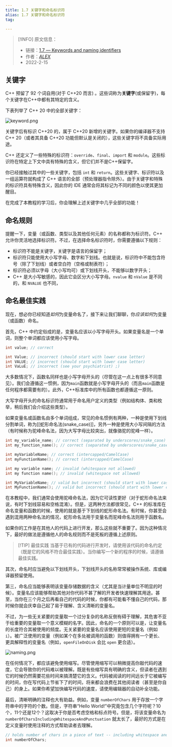 ```yaml
---
title: 1.7 关键字和命名标识符
alias: 1.7 关键字和命名标识符
tag:

---
```



> [!INFO] 原文信息：
> - 链接：[1.7 — Keywords and naming identifiers](https://www.learncpp.com/cpp-tutorial/keywords-and-naming-identifiers/)
> - 作者：[_ALEX_](https://www.learncpp.com/author/Alex/ "View all posts by Alex")  
> - 2022-2-15



## 关键字

C++ 预留了 92 个词自用(对于 C++20 而言) 。这些词称为**关键字**(或保留字)，每个关键字在C++中都有其特定的含义。 

下表列举了 C++ 20 中的全部关键字：

![keyword.png](keyword.png)

关键字后有标识 C++20 的，属于 C++20 新增的关键字。如果你的编译器不支持 C++ 20（或者其具备 C++20 功能但默认是关闭的），这些关键字将不具备实际用途。

C++ 还定义了一些特殊的标识符：`override`、`final`、`import` 和 `module`。这些标识符在特定上下文中具有特殊的含义，但它们并不是C++保留字。

你已经接触过其中的一些关键字，包括 `int` 和 `return`。这些关键字、标识符以及一组运算符就构成了 C++ 语言的全部（预处理器指令除外）。由于关键字和特殊的标识符具有特殊含义，因此你的 IDE 通常会将其标记为不同的颜色以使其更加醒目。

在完成了本教程的学习后，你会理解上述关键字中几乎全部的功能！

## 命名规则

提醒一下，变量（或函数、类型以及其他任何元素）的名称都称为标识符。C++ 允许你灵活地选择标识符。不过，在选择命名标识符时，你需要遵循以下规则：

- 标识符不能是关键字，关键字是语言的保留字；
- 标识符只能使用大小写字母、数字和下划线。也就是说，标识符中不能包含符号（除了下划线）或者空白符（空格或制表符）；
- 标识符必须以字母（大小写均可）或下划线开头，不能够以数字开头；
- C++ 是大小写敏感的，因此它会区分大小写字母。`nvalue` 和 `nValue` 是不同的，和 `NVALUE` 也不同，

## 命名最佳实践

现在，想必你已经知道*如何*为变量命名了，接下来让我们聊聊，你*应该如何*为变量（或函数）命名。

首先，C++ 中约定俗成的是，变量名应该以小写字母开头。如果变量名是一个单词，则整个单词都应该使用小写字母。

```cpp
int value; // correct

int Value; // incorrect (should start with lower case letter)
int VALUE; // incorrect (should start with lower case letter)
int VaLuE; // incorrect (see your psychiatrist) ;)
```

大多数情况下，函数名同样也是小写字母开头的（尽管在这一点上有很多不同意见）。我们会遵循这一惯例，因为`main`函数就是小写字母开头的（而且`main`函数是任何程序都需要有的）。此外，C++标准库中的所有函数也都遵循这一原则。

大写字母开头的命名标识符通常用于命名用户定义的类型（例如结构体、类和枚举，稍后我们会介绍这些类型）。

如果变量名或函数名由多个单词组成，常见的命名惯例有两种，一种是使用下划线分割单词，称为[[蛇形命名法(snake_case)]]，另外一种是使用大小写间隔的方法（有时候称为驼峰命名法，因为大写字母比较突出，就像骆驼的驼峰一样）。

```cpp
int my_variable_name; // correct (separated by underscores/snake_case)
int my_function_name(); // correct (separated by underscores/snake_case)

int myVariableName; // correct (intercapped/CamelCase)
int myFunctionName(); // correct (intercapped/CamelCase)

int my variable name; // invalid (whitespace not allowed)
int my function name(); // invalid (whitespace not allowed)

int MyVariableName; // valid but incorrect (should start with lower case letter)
int MyFunctionName(); // valid but incorrect (should start with lower case letter)
```


在本教程中，我们通常会使用驼峰命名法，因为它可读性更好（对于蛇形命名法来说，有时下划线容易和空格混淆）。但是，这两种方法都很常见，C++ 的标准库在命名变量和函数的时候，使用的就是基于下划线的蛇形命名法。有时候，你甚至会遇到混用两种命名法的情况，蛇形命名法用于变量名而驼峰命名法则用于函数名。

如果你的工作是在其他人的代码上进行开发，那么这些就不重要了。因为这种情况下，最好的做法是遵循他人的命名规则而不是死板的遵循上述原则。

> [!TIP] 最佳实践
> 当基于已有的代码进行开发时，请使用该代码的命名约定（既是它的风格不符合最佳实践）。当你编写一个新的程序的时候，请遵循最佳实践。

其次，命名时应当避免以下划线开头，下划线开头的名称常常被操作系统、库或编译器预留使用。

第三，命名应当能够表明该变量存储数据的含义（尤其是当计量单位不明显的时候）。变量名应该能够帮助其他对你代码不甚了解的开发者快速理解其用途。甚至，当你在三个月之后再看自己的代码的时候，你都有可能看不懂自己的代码，那时候你就会庆幸自己起了易于理解、含义清晰的变量名。

不过，为一些无关紧要的变量取一个过分复杂的名称反倒有碍于理解，其危害不亚于给重要的变量取一个意义模糊的名字。因此，命名的一个原则可以是，让变量名的长度符合其被使用的频度。无关紧要的变量名应该使用更短的变量名（例如 `i`）。被广泛使用的变量（例如某个在多处被调用的函数）则值得拥有一个更长、更具解释性的变量名（例如，`openFileOnDisk` 会比 `open` 更合适）。


![naming.png](naming.png)

在任何情况下，都应该避免使用缩写。尽管使用缩写可以稍微提高你敲代码的速度，它会导致你的代码难以被理解。既是有些缩写具有明确的含义，但读者在遇到它的时候仍然需要花些时间来搞清楚它的含义。代码被阅读的时间远长于它被编写的时间，你在写代码上节省下了的时间，将来都会浪费在其他阅读者（甚至是你自己）的身上。如果你希望加快编写代码的速度，请使用编辑器的自动补全功能。

最后，清晰明确的注释也大有助益。例如，变量 `numberOfChars` 用于存放一个字符串中的字符的个数。但是，字符串“Hello World!”中究竟包含几个字符呢？10个，11个还是12个？这取决于你是否考虑空格和标点符号。但是，将该变量命名为`numberOfCharsIncludingWhitespaceAndPunctuation` 就太长了，最好的方式是在定义变量时使用注释的方式帮助读者去理解。

```cpp
// holds number of chars in a piece of text -- including whitespace and punctuation!
int numberOfChars;
```

